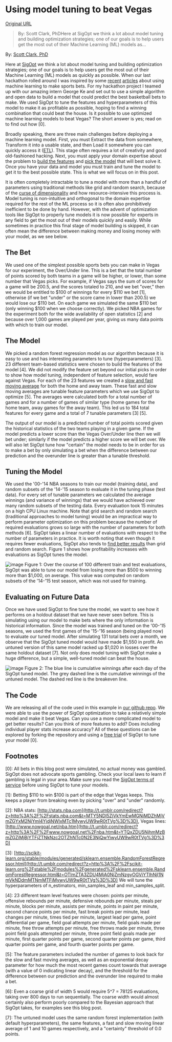 # Using model tuning to beat Vegas

[Original URL](http://blog.sigopt.com/post/136340340198/sigopt-for-ml-using-model-tuning-to-beat-vegas)

> By: Scott Clark, PhDHere at SigOpt we think a lot about model tuning and building optimization strategies; one of our goals is to help users get the most out of their Machine Learning (ML) models as...

By: [Scott Clark, PhD](http://t.umblr.com/redirect?z=https%3A%2F%2Fsigopt.com%2Fabout%23scott&t=YjdhNWQ4ZjAzMWNjNDNhNTI4NTUwZWNhZDM4MWUyZDUyMjhhMDc5ZiwyUW9wR0tTVg%3D%3D)

Here at [SigOpt](http://t.umblr.com/redirect?z=https%3A%2F%2Fsigopt.com%2F&t=YjE5NjVhMTY0NzRiYzczOGRiNjcwNDNhYWFkZTM5MDQ5MjQ2YTFiMywyUW9wR0tTVg%3D%3D) we think a lot about model tuning and building optimization strategies; one of our goals is to help users get the most out of their Machine Learning (ML) models as quickly as possible. When our last hackathon rolled around I was inspired by some [recent](http://t.umblr.com/redirect?z=http%3A%2F%2Fblog.dato.com%2Fany-given-sunday-football-and-a-machine-learning-rookie&t=MDM0NTQ1ZmQzOGM4MThjOTRkZWVmYjhhOWFlMDc3NzA0ZTQ4NzcwNCwyUW9wR0tTVg%3D%3D) [articles](http://t.umblr.com/redirect?z=http%3A%2F%2Fwww.wsj.com%2Farticles%2Fa-fantasy-sports-wizards-winning-formula-wsj-money-june-2014-1401893587&t=Nzg5NWJiMzQzMzQxYzRhNGRjZGE2NmE3ZWIyMWVjMjkwMDhlZjU4MCwyUW9wR0tTVg%3D%3D) about using machine learning to make sports bets. For my hackathon project I teamed up with our amazing intern George Ke and set out to use a simple algorithm and open data to build a model that could predict the best basketball bets to make. We used SigOpt to tune the features and hyperparameters of this model to make it as profitable as possible, hoping to find a winning combination that could beat the house. Is it possible to use optimized machine learning models to beat Vegas? The short answer is yes; read on to find out how [0].

Broadly speaking, there are three main challenges before deploying a machine learning model. First, you must Extract the data from somewhere, Transform it into a usable state, and then Load it somewhere you can quickly access it ([ETL](http://t.umblr.com/redirect?z=https%3A%2F%2Fen.wikipedia.org%2Fwiki%2FExtract%2C_transform%2C_load&t=ZjAwOTNhNjFiNTA4NWJkZTlmMTFmNzIzMjViYjc2M2RjMGQxMjk0MCwyUW9wR0tTVg%3D%3D)). This stage often requires a lot of creativity and good old-fashioned hacking. Next, you must apply your domain expertise about the problem to [build the features](http://t.umblr.com/redirect?z=https%3A%2F%2Fen.wikipedia.org%2Fwiki%2FFeature_selection&t=YTlmNjUwNDA2ZDM3MmVhOGViYzg4OTc3MTNhNTJjNTI2ZjFiNTkzMCwyUW9wR0tTVg%3D%3D) and [pick the model](http://t.umblr.com/redirect?z=https%3A%2F%2Fen.wikipedia.org%2Fwiki%2FModel_selection&t=ZmNjNjFlOTgwYTJlZDIwNzliOWYzMjUxZDZkN2Y3MmE0YjQ5NmY2MSwyUW9wR0tTVg%3D%3D) that will best solve it. Once you have your data and model you must train and tune the model to get it to the best possible state. This is what we will focus on in this post.

It is often completely intractable to tune a model with more than a handful of parameters using traditional methods like grid and random search, because of the [curse of dimensionality](http://t.umblr.com/redirect?z=https%3A%2F%2Fen.wikipedia.org%2Fwiki%2FCurse_of_dimensionality%23Sampling&t=MDY3OGYwZjIxMGE0Y2VjMDk4ZDBhMTE0YmZmOGFmOTljMGFiMTVmMywyUW9wR0tTVg%3D%3D) and how resource-intensive this process is. Model tuning is non-intuitive and orthogonal to the domain expertise required for the rest of the ML process so it is often also prohibitively inefficient to be done by hand. However, with the advent of optimization tools like SigOpt to properly tune models it is now possible for experts in any field to get the most out of their models quickly and easily. While sometimes in practice this final stage of model building is skipped, it can often mean the difference between making money and losing money with your model, as we see below.

## The Bet

We used one of the simplest possible sports bets you can make in Vegas for our experiment, the Over/Under line. This is a bet that the total number of points scored by both teams in a game will be higher, or lower, than some number that Vegas picks. For example, if Vegas says the sum of scores for a game will be 200.5, and the scores totaled to 210, and we bet "over," then we would be entitled to \$100 of winnings for every \$110 we bet [1], otherwise (if we bet "under" or the score came in lower than 200.5) we would lose our \$110 bet. On each game we simulated the same \$110 bet (only winning \$100 when we choose correctly). We picked NBA games for the experiment both for the wide availability of open statistics [2] and because over 1,000 games are played per year, giving us many data points with which to train our model.

## The Model

We picked a random forest regression model as our algorithm because it is easy to use and has interesting parameters to tune (hyperparameters) [3]. 23 different team-based statistics were chosen to build the features of the model [4]. We did not modify the feature set beyond our initial picks in order to show how model tuning, independent of feature selection, would fare against Vegas. For each of the 23 features we created a [slow and fast moving average](http://t.umblr.com/redirect?z=https%3A%2F%2Fen.wikipedia.org%2Fwiki%2FMoving_average_crossover&t=ZDg3NmZmNzIxNmQ2YzY4MjczYTk1OTM1NzBjZTJlMWZlNDFkYTM0MSwyUW9wR0tTVg%3D%3D) for both the home and away team. These fast and slow moving averages are tunable feature parameters which we use SigOpt to optimize [5]. The averages were calculated both for a total number of games and for a number of games of similar type (home games for the home team, away games for the away team). This led us to 184 total features for every game and a total of 7 tunable parameters [3] [5].

The output of our model is a predicted number of total points scored given the historical statistics of the two teams playing in a given game. If the model predicts a lower score than the Vegas Over/Under line then we will bet under; similarly if the model predicts a higher score we will bet over. We will also let SigOpt tune how "certain" the model needs to be in order for us to make a bet by only simulating a bet when the difference between our prediction and the overunder line is greater than a tunable threshold.

## Tuning the Model

We used the '00-'14 NBA seasons to train our model (training data), and random subsets of the '14-'15 season to evaluate it in the tuning phase (test data). For every set of tunable parameters we calculated the average winnings (and variance of winnings) that we would have achieved over many random subsets of the testing data. Every evaluation took 15 minutes on a high CPU Linux machine. Note that grid search and random search (traditional approaches to model tuning) would be an impractical way to perform parameter optimization on this problem because the number of required evaluations grows so large with the number of parameters for both methods [6]. SigOpt takes a linear number of evaluations with respect to the number of parameters in practice. It is worth noting that even though it requires fewer evaluations, SigOpt also tends to [find better results](http://blog.sigopt.com/post/111903668663/tuning-machine-learning-models) than grid and random search. Figure 1 shows how profitability increases with evaluations as SigOpt tunes the model.

![image](http://40.media.tumblr.com/3e21b24dde29257d2128d67f523b269d/tumblr_inline_o08l35VmNh1toi3ym_500.png) Figure 1: Over the course of 100 different train and test evaluations, SigOpt was able to tune our model from losing more than \$500 to winning more than \$1,000, on average. This value was computed on random subsets of the '14-'15 test season, which was not used for training.

## Evaluating on Future Data

Once we have used SigOpt to fine tune the model, we want to see how it performs on a holdout dataset that we have never seen before. This is simulating using our model to make bets where the only information is historical information. Since the model was trained and tuned on the '00-'15 seasons, we used the first games of the '15-'16 season (being played now) to evaluate our tuned model. After simulating 131 total bets over a month, we observe that the SigOpt tuned model would have made \$1,550 in profit. An untuned version of this same model racked up \$1,020 in losses over the same holdout dataset [7]. Not only does model tuning with SigOpt make a huge difference, but a simple, well-tuned model can beat the house.

![image](http://41.media.tumblr.com/f98cfcfa87dc986ff66336356b8074cd/tumblr_inline_o08l5pWnVc1toi3ym_500.png) Figure 2: The blue line is cumulative winnings after each day of the SigOpt tuned model. The grey dashed line is the cumulative winnings of the untuned model. The dashed red line is the breakeven line.

## The Code

We are releasing all of the code used in this example in [our github repo](http://t.umblr.com/redirect?z=https%3A%2F%2Fgithub.com%2Fsigopt%2Fsigopt-examples&t=ZGE0YzZkYWI2MDk2NDIwOGYxYzRkMTMyZTU0MTQ5MWE2YmQ1YmZlNiwyUW9wR0tTVg%3D%3D). We were able to use the power of SigOpt optimization to take a relatively simple model and make it beat Vegas. Can you use a more complicated model to get better results? Can you think of more features to add? Does including individual player stats increase accuracy? All of these questions can be explored by forking the repository and using a [free trial](http://t.umblr.com/redirect?z=https%3A%2F%2Fsigopt.com%2Fsignup&t=YjIyYTM0Y2M4ZWFjMTZiZWNjMDJkNzI4Nzc1MGE1ZDIwZDcxNzA3YSwyUW9wR0tTVg%3D%3D) of SigOpt to tune your model [0].

## Footnotes

[0]: All bets in this blog post were simulated, no actual money was gambled. SigOpt does not advocate sports gambling. Check your local laws to learn if gambling is legal in your area. Make sure you read the [SigOpt terms of service](http://t.umblr.com/redirect?z=https%3A%2F%2Fsigopt.com%2Fstatic%2Fpdf%2Ftos.pdf&t=M2Y2MjRhZmZjMmE1OGI2NmViMzYzNWNlNGYyZjU4MmM2OGI4Y2VjNywyUW9wR0tTVg%3D%3D) before using SigOpt to tune your models.

[1]: Betting \$110 to win \$100 is part of the edge that Vegas keeps. This keeps a player from breaking even by picking "over" and "under" randomly.

[2]: NBA stats: [http://stats.nba.com](http://t.umblr.com/redirect?z=http%3A%2F%2Fstats.nba.com&t=MTY5NDI5ZjVkYmEwMGNiMDZhMjVmZGYxM2NjYmI4YjdjNWIxMTc1MywyUW9wR0tTVg%3D%3D), Vegas lines: [http://www.nowgoal.net/nba.htm](http://t.umblr.com/redirect?z=http%3A%2F%2Fwww.nowgoal.net%2Fnba.htm&t=YTQxZDU5NjhmMzBmZGZiMjBjYTFjZTNkNzc2OTZhNTc0N2E3NjQwYiwyUW9wR0tTVg%3D%3D)

[3]: [http://scikit-learn.org/stable/modules/generated/sklearn.ensemble.RandomForestRegressor.html](http://t.umblr.com/redirect?z=http%3A%2F%2Fscikit-learn.org%2Fstable%2Fmodules%2Fgenerated%2Fsklearn.ensemble.RandomForestRegressor.html&t=OTlmZTA3ZDU4MjA0NjZmNzgyOGViYTlhNjI1NmVkNDdmMTNmMTFjMywyUW9wR0tTVg%3D%3D) We will tune the hyperparameters of n_estimators, min_samples_leaf and min_samples_split.

[4]: 23 different team level features were chosen: points per minute, offensive rebounds per minute, defensive rebounds per minute, steals per minute, blocks per minute, assists per minute, points in paint per minute, second chance points per minute, fast break points per minute, lead changes per minute, times tied per minute, largest lead per game, point differential per game, field goal attempts per minute, field goals made per minute, free throw attempts per minute, free throws made per minute, three point field goals attempted per minute, three point field goals made per minute, first quarter points per game, second quarter points per game, third quarter points per game, and fourth quarter points per game.

[5]: The feature parameters included the number of games to look back for the slow and fast moving averages, as well as an exponential decay parameter for how much the most recent games count towards that average (with a value of 0 indicating linear decay), and the threshold for the difference between our prediction and the overunder line required to make a bet.

[6]: Even a coarse grid of width 5 would require 5^7 = 78125 evaluations, taking over 800 days to run sequentially. The coarse width would almost certainly also perform poorly compared to the Bayesian approach that SigOpt takes, for examples see this blog post.

[7]: The untuned model uses the same random forest implementation (with default hyperparameters), the same features, a fast and slow moving linear average of 1 and 10 games respectively, and a "certainty" threshold of 0.0 points.
